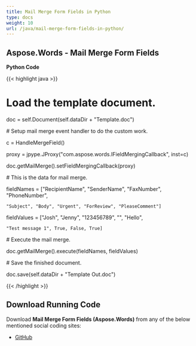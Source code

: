 ```yaml
---
title: Mail Merge Form Fields in Python
type: docs
weight: 10
url: /java/mail-merge-form-fields-in-python/
---
```


## **Aspose.Words - Mail Merge Form Fields**
**Python Code**

{{< highlight java >}}

 # Load the template document.

doc = self.Document(self.dataDir + "Template.doc")

\# Setup mail merge event handler to do the custom work.

c = HandleMergeField()

proxy = jpype.JProxy("com.aspose.words.IFieldMergingCallback", inst=c)

doc.getMailMerge().setFieldMergingCallback(proxy)

\# This is the data for mail merge.

fieldNames = ["RecipientName", "SenderName", "FaxNumber", "PhoneNumber",

    "Subject", "Body", "Urgent", "ForReview", "PleaseComment"]

fieldValues = ["Josh", "Jenny", "123456789", "", "Hello",

    "Test message 1", True, False, True]

\# Execute the mail merge.

doc.getMailMerge().execute(fieldNames, fieldValues)

\# Save the finished document.

doc.save(self.dataDir + "Template Out.doc")

{{< /highlight >}}
## **Download Running Code**
Download **Mail Merge Form Fields (Aspose.Words)** from any of the below mentioned social coding sites:

- [GitHub](https://github.com/aspose-words/Aspose.Words-for-Java/blob/master/Plugins/Aspose_Words_Java_for_Python/tests/mailmergeandreporting/mailmergeformfields/MailMergeFormFields.py)
